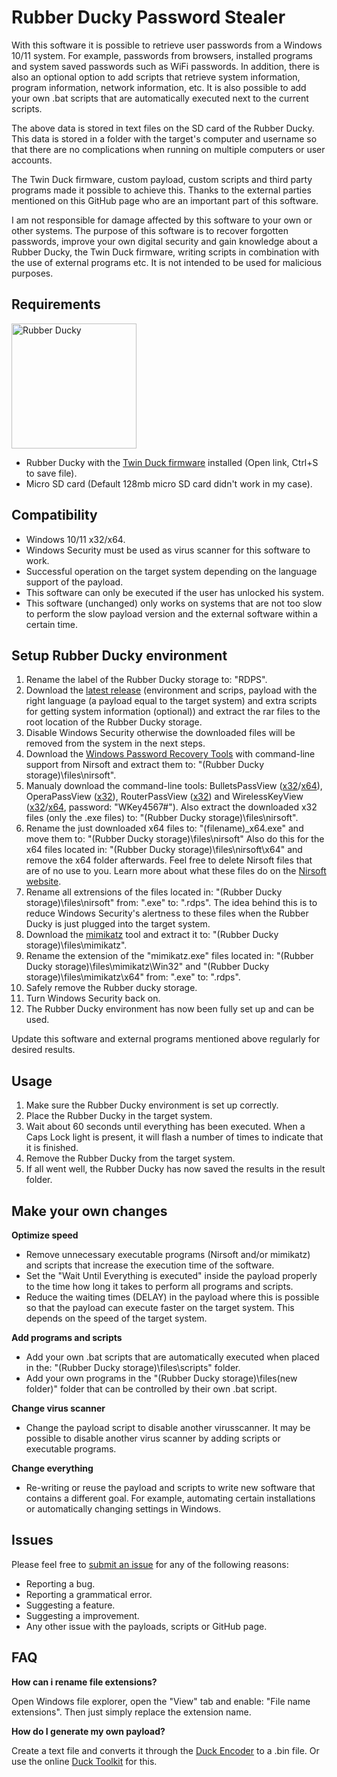 # Rubber Ducky Password Stealer

With this software it is possible to retrieve user passwords from a Windows 10/11 system. For example, passwords from browsers, installed programs and system saved passwords such as WiFi passwords. In addition, there is also an optional option to add scripts that retrieve system information, program information, network information, etc. It is also possible to add your own .bat scripts that are automatically executed next to the current scripts.

The above data is stored in text files on the SD card of the Rubber Ducky. This data is stored in a folder with the target's computer and username so that there are no complications when running on multiple computers or user accounts.

The Twin Duck firmware, custom payload, custom scripts and third party programs made it possible to achieve this. Thanks to the external parties mentioned on this GitHub page who are an important part of this software.

I am not responsible for damage affected by this software to your own or other systems. The purpose of this software is to recover forgotten passwords, improve your own digital security and gain knowledge about a Rubber Ducky, the Twin Duck firmware, writing scripts in combination with the use of external programs etc. It is not intended to be used for malicious purposes.

## Requirements

<img src="https://cdn.shopify.com/s/files/1/0068/2142/products/rubber_ducky_300x.jpg" alt="Rubber Ducky" width="200px" height="200px">

- Rubber Ducky with the [Twin Duck firmware](https://raw.githubusercontent.com/hak5darren/USB-Rubber-Ducky/master/Firmware/Images/c_duck_v2.1.hex) installed (Open link, Ctrl+S to save file).
- Micro SD card (Default 128mb micro SD card didn't work in my case).

## Compatibility

- Windows 10/11 x32/x64.
- Windows Security must be used as virus scanner for this software to work.
- Successful operation on the target system depending on the language support of the payload.
- This software can only be executed if the user has unlocked his system.
- This software (unchanged) only works on systems that are not too slow to perform the slow payload version and the external software within a certain time.

## Setup Rubber Ducky environment

1. Rename the label of the Rubber Ducky storage to: "RDPS".
2. Download the [latest release](https://github.com/Krouwndouwn/Rubber_Ducky_Password_Stealer/releases/latest) (environment and scrips, payload with the right language (a payload equal to the target system) and extra scripts for getting system information (optional)) and extract the rar files to the root location of the Rubber Ducky storage.
3. Disable Windows Security otherwise the downloaded files will be removed from the system in the next steps.
4. Download the [Windows Password Recovery Tools](https://www.nirsoft.net/password_recovery_tools.html) with command-line support from Nirsoft and extract them to: "(Rubber Ducky storage)\files\nirsoft\".
5. Manualy download the command-line tools: BulletsPassView ([x32](https://www.nirsoft.net/utils/bulletspassview.zip)/[x64](https://www.nirsoft.net/utils/bulletspassview-x64.zip)), OperaPassView ([x32](https://www.nirsoft.net/toolsdownload/operapassview.zip)), RouterPassView ([x32](https://www.nirsoft.net/toolsdownload/routerpassview.zip)) and WirelessKeyView ([x32](https://www.nirsoft.net/toolsdownload/wirelesskeyview.zip)/[x64](https://www.nirsoft.net/toolsdownload/wirelesskeyview-x64.zip), password: "WKey4567#"). Also extract the downloaded x32 files (only the .exe files) to: "(Rubber Ducky storage)\files\nirsoft\".
6. Rename the just downloaded x64 files to: "(filename)_x64.exe" and move them to: "(Rubber Ducky storage)\files\nirsoft\" Also do this for the x64 files located in: "(Rubber Ducky storage)\files\nirsoft\x64\" and remove the x64 folder afterwards. Feel free to delete Nirsoft files that are of no use to you. Learn more about what these files do on the [Nirsoft website](https://www.nirsoft.net/).
7. Rename all extrensions of the files located in: "(Rubber Ducky storage)\files\nirsoft\" from: ".exe" to: ".rdps". The idea behind this is to reduce Windows Security's alertness to these files when the Rubber Ducky is just plugged into the target system.
8. Download the [mimikatz](https://github.com/gentilkiwi/mimikatz/releases) tool and extract it to: "(Rubber Ducky storage)\files\mimikatz\".
9. Rename the extension of the "mimikatz.exe" files located in: "(Rubber Ducky storage)\files\mimikatz\Win32\" and "(Rubber Ducky storage)\files\mimikatz\x64\" from: ".exe" to: ".rdps".
10. Safely remove the Rubber ducky storage.
11. Turn Windows Security back on.
12. The Rubber Ducky environment has now been fully set up and can be used.

Update this software and external programs mentioned above regularly for desired results.

## Usage

1. Make sure the Rubber Ducky environment is set up correctly.
2. Place the Rubber Ducky in the target system.
3. Wait about 60 seconds until everything has been executed. When a Caps Lock light is present, it will flash a number of times to indicate that it is finished.
4. Remove the Rubber Ducky from the target system.
5. If all went well, the Rubber Ducky has now saved the results in the result folder.

## Make your own changes

**Optimize speed**

- Remove unnecessary executable programs (Nirsoft and/or mimikatz) and scripts that increase the execution time of the software.
- Set the "Wait Until Everything is executed" inside the payload properly to the time how long it takes to perform all programs and scripts.
- Reduce the waiting times (DELAY) in the payload where this is possible so that the payload can execute faster on the target system. This depends on the speed of the target system.

**Add programs and scripts**

- Add your own .bat scripts that are automatically executed when placed in the: "(Rubber Ducky storage)\files\scripts\" folder.
- Add your own programs in the "(Rubber Ducky storage)\files\(new folder)\" folder that can be controlled by their own .bat script.

**Change virus scanner**

- Change the payload script to disable another virusscanner. It may be possible to disable another virus scanner by adding scripts or executable programs.

**Change everything**

- Re-writing or reuse the payload and scripts to write new software that contains a different goal. For example, automating certain installations or automatically changing settings in Windows.

## Issues

Please feel free to [submit an issue](https://github.com/Krouwndouwn/Rubber_Ducky_Password_Stealer/issues/new/choose) for any of the following reasons:

- Reporting a bug.
- Reporting a grammatical error.
- Suggesting a feature.
- Suggesting a improvement.
- Any other issue with the payloads, scripts or GitHub page.

## FAQ

**How can i rename file extensions?**

Open Windows file explorer, open the "View" tab and enable: "File name extensions". Then just simply replace the extension name.

**How do I generate my own payload?**

Create a text file and converts it through the [Duck Encoder](https://github.com/hak5darren/USB-Rubber-Ducky/releases) to a .bin file. Or use the online [Duck Toolkit](https://ducktoolkit.com/encode) for this.
